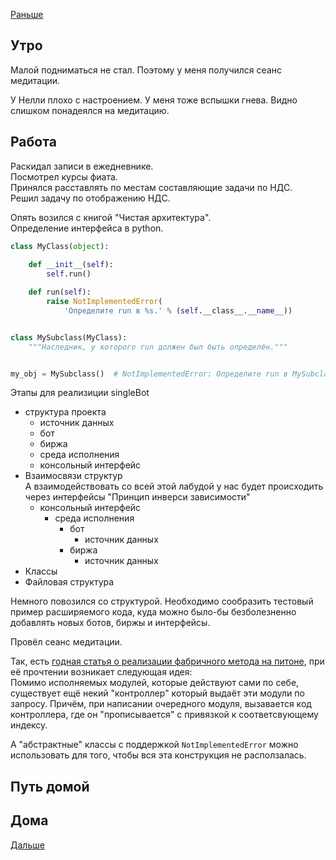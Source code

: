 [Раньше](2020.06.15.md)  
## Утро
Малой подниматься не стал. Поэтому у меня получился сеанс медитации.

У Нелли плохо с настроением. У меня тоже вспышки гнева. Видно слишком понадеялся на медитацию.
## Работа
Раскидал записи в ежедневнике.  
Посмотрел курсы фиата.  
Принялся расставлять по местам составляющие задачи по НДС.  
Решил задачу по отображению НДС.

Опять возился с книгой "Чистая архитектура".  
Определение интерфейса в python.
```python
class MyClass(object):
    
    def __init__(self):
        self.run()

    def run(self):
        raise NotImplementedError(
            'Определите run в %s.' % (self.__class__.__name__))


class MySubclass(MyClass):
    """Наследник, у которого run должен был быть определён."""


my_obj = MySubclass()  # NotImplementedError: Определите run в MySubclass.
```

Этапы для реализиции singleBot
 - структура проекта
    - источник данных
    - бот
    - биржа
    - среда исполнения
    - консольный интерфейс
 - Взаимосвязи структур  
 А взаимодействовать со всей этой лабудой у нас будет происходить через интерфейсы "Принцип инверси зависимости"
    - консольный интерфейс
        - среда исполнения
            - бот
                - источник данных
            - биржа
                - источник данных
 - Классы
 - Файловая структура

Немного повозился со структурой.
Необходимо сообразить тестовый пример расширяемого кода, куда можно было-бы безболезненно добавлять новых ботов, биржы и интерфейсы.

Провёл сеанс медитации.

Так, есть [годная статья о реализации фабричного метода на питоне](https://webdevblog.ru/shablon-fabrichnogo-metoda-i-ego-realizaciya-v-python/), при её прочтении возникает следующая идея:  
Помимо исполняемых модулей, которые действуют сами по себе, существует ещё некий "контроллер" который выдаёт эти модули по запросу. Причём, при написании очередного модуля, вызавается код контроллера, где он "прописывается" с привязкой к соответсвующему индексу.

А "абстрактные" классы с поддержкой `NotImplementedError` можно использовать для того, чтобы вся эта конструкция не расползалась.

## Путь домой
## Дома
[Дальше](2020.06.16.md)